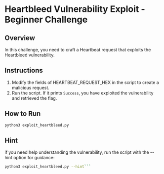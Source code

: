 # Heartbleed Vulnerability Exploit - Beginner Challenge

## Overview
In this challenge, you need to craft a Heartbeat request that exploits the Heartbleed vulnerability.

## Instructions
1. Modify the fields of HEARTBEAT_REQUEST_HEX in the script to create a malicious request.
2. Run the script. If it prints `Success`, you have exploited the vulnerability and retrieved the flag.

## How to Run
```bash
python3 exploit_heartbleed.py
```

## Hint
if you need help understanding the vulnerability, run the script with the --hint option for guidance:

```bash
python3 exploit_heartbleed.py --hint```
